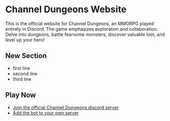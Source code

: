 # Channel Dungeons Website

This is the official website for Channel Dungeons, an MMORPG played entirely in Discord. The game emphasizes exploration and collaboration. Delve into dungeons, battle fearsome monsters, discover valuable loot, and level up your hero!

## New Section

- first line
- second line
- third line

## Play Now

- [Join the official Channel Dungeons discord server](https://discord.gg/channeldungeons)
- [Add the bot to your own server](https://discord.com/oauth2/authorize?client_id=YOUR_CLIENT_ID&scope=bot&permissions=YOUR_PERMISSIONS)
